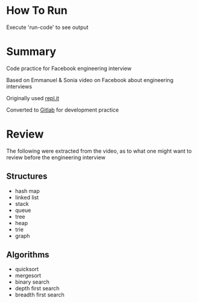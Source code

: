 # How To Run

Execute 'run-code' to see output

# Summary

Code practice for Facebook engineering interview

Based on Emmanuel & Sonia video on Facebook about engineering interviews

Originally used [repl.it](https://repl.it/@hanumanji/Facebook-Interview)

Converted to [Gitlab](https://gitlab.com/Hanumanji/facebook-interview) for development practice

# Review

The following were extracted from the video, as to what one might want to review before the engineering interview

## Structures

* hash map
* linked list
* stack
* queue
* tree
* heap
* trie
* graph

## Algorithms

* quicksort
* mergesort
* binary search
* depth first search
* breadth first search



